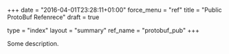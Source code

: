 +++
date = "2016-04-01T23:28:11+01:00"
force_menu = "ref"
title = "Public ProtoBuf Refenrece"
draft = true

type = "index"
layout = "summary"
ref_name = "protobuf_pub"
+++

Some description.
